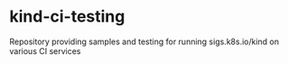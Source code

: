 # kind-ci-testing
Repository providing samples and testing for running sigs.k8s.io/kind on various CI services
